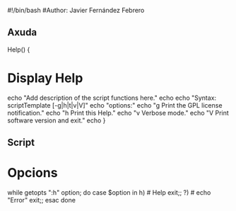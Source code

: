 #!/bin/bash
#Author: Javier Fernández Febrero


## Axuda                                                                       #
Help()
{
   # Display Help
   echo "Add description of the script functions here."
   echo
   echo "Syntax: scriptTemplate [-g|h|t|v|V]"
   echo "options:"
   echo "g     Print the GPL license notification."
   echo "h     Print this Help."
   echo "v     Verbose mode."
   echo "V     Print software version and exit."
   echo
}



## Script                                                              #
# Opcions
while getopts ":h" option; do
   case $option in
      h) #
         Help
         exit;;
     \?) #
         echo "Error"
         exit;;
   esac
done



